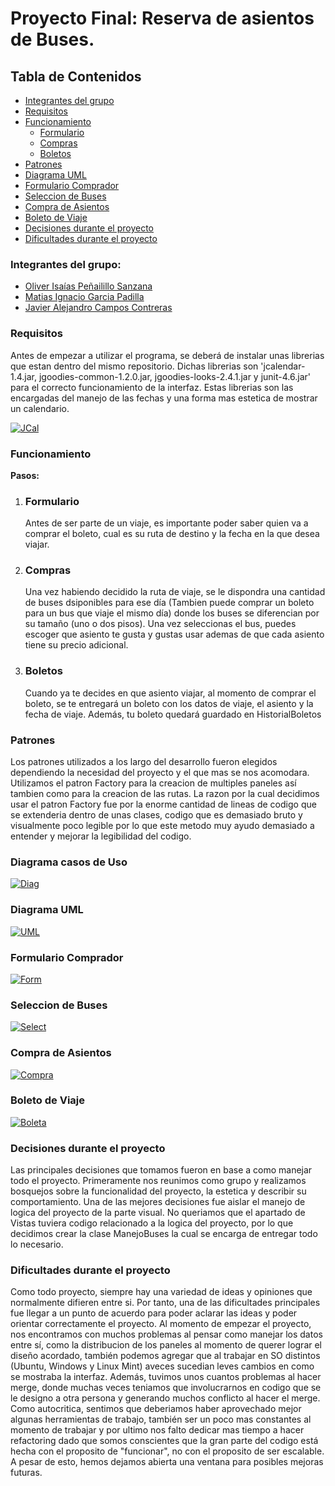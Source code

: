 # Proyecto Final: Reserva de asientos de Buses.

## Tabla de Contenidos
- [Integrantes del grupo](#integrantes-del-grupo)
- [Requisitos](#requisitos)
- [Funcionamiento](#funcionamiento)
  - [Formulario](#formulario)
  - [Compras](#compras)
  - [Boletos](#boletos)
- [Patrones](#patrones)
- [Diagrama UML](#diagrama-uml)
- [Formulario Comprador](#formulario-comprador)
- [Seleccion de Buses](#seleccion-de-buses)
- [Compra de Asientos](#compra-de-asientos)
- [Boleto de Viaje](#boleto-de-viaje)
- [Decisiones durante el proyecto](#decisiones-durante-el-proyecto)
- [Dificultades durante el proyecto](#dificultades-durante-el-proyecto)


### Integrantes del grupo:
- [Oliver Isaías Peñailillo Sanzana](https://github.com/Zaiik03/ "Oliver Isaías Peñailillo Sanzana")
- [Matias Ignacio Garcia Padilla](https://github.com/Matygp "Matias Ignacio Garcia Padilla")
- [Javier Alejandro Campos Contreras](https://github.com/huebitoo "Javier Alejandro Campos Contreras")


### Requisitos
Antes de empezar a utilizar el programa, se deberá de instalar unas librerias que estan dentro del mismo repositorio. Dichas librerias son 'jcalendar-1.4.jar, jgoodies-common-1.2.0.jar, jgoodies-looks-2.4.1.jar y junit-4.6.jar' para el correcto funcionamiento de la interfaz.
Estas librerias son las encargadas del manejo de las fechas y una forma mas estetica de mostrar un calendario.

[![JCal](https://github.com/huebitoo/ReservaAsientosGUI/blob/main/src/main/resources/ImagenesReadMe/Jcalendar.png "JCal")](https://github.com/huebitoo/ReservaAsientosGUI/blob/main/src/main/resources/ImagenesReadMe/Jcalendar.png "JCal")


### Funcionamiento
**Pasos:**
1. ### Formulario
   Antes de ser parte de un viaje, es importante poder saber quien va a comprar el boleto, cual es su ruta de destino y la fecha en la que desea viajar.
    
3. ### Compras
   Una vez habiendo decidido la ruta de viaje, se le dispondra una cantidad de buses dsiponibles para ese día (Tambien puede comprar un boleto para un bus que viaje el mismo día) donde los buses se diferencian por su tamaño (uno o dos pisos). Una vez seleccionas el bus, puedes escoger que asiento te gusta y gustas usar ademas de que cada asiento tiene su precio adicional.
4. ### Boletos
   Cuando ya te decides en que asiento viajar, al momento de comprar el boleto, se te entregará un boleto con los datos de viaje, el asiento y la fecha de viaje. Además, tu boleto quedará guardado en HistorialBoletos


### Patrones
Los patrones utilizados a los largo del desarrollo fueron elegidos dependiendo la necesidad del proyecto y el que mas se nos acomodara. Utilizamos el patron Factory para la creacion de multiples paneles así tambien como para la creacion de las rutas. La razon por la cual decidimos usar el patron Factory fue por la enorme cantidad de lineas de codigo que se extenderia dentro de unas clases, codigo que es demasiado bruto y visualmente poco legible por lo que este metodo muy ayudo demasiado a entender y mejorar la legibilidad del codigo.


### Diagrama casos de Uso
[![Diag](https://github.com/huebitoo/ReservaAsientosGUI/blob/main/src/main/resources/ImagenesReadMe/DiagramaCasosUso.jpg "UML")](https://github.com/huebitoo/ReservaAsientosGUI/blob/main/src/main/resources/ImagenesReadMe/DiagramaCasosUso.jpg "UML")


### Diagrama UML
[![UML](https://github.com/huebitoo/ReservaAsientosGUI/blob/main/src/main/resources/ImagenesReadMe/UMLProyectoFinal.png "UML")](https://github.com/huebitoo/ReservaAsientosGUI/blob/main/src/main/resources/ImagenesReadMe/UMLProyectoFinal.png "UML")


### Formulario Comprador
[![Form](https://github.com/huebitoo/ReservaAsientosGUI/blob/main/src/main/resources/ImagenesReadMe/formulario.png "Form")](https://github.com/huebitoo/ReservaAsientosGUI/blob/main/src/main/resources/ImagenesReadMe/formulario.png "Form")


### Seleccion de Buses
[![Select](https://github.com/huebitoo/ReservaAsientosGUI/blob/main/src/main/resources/ImagenesReadMe/seleccion.png "Select")](https://github.com/huebitoo/ReservaAsientosGUI/blob/main/src/main/resources/ImagenesReadMe/seleccion.png "Select")


### Compra de Asientos
[![Compra](https://github.com/huebitoo/ReservaAsientosGUI/blob/main/src/main/resources/ImagenesReadMe/compraasiento.png "Compra")](https://github.com/huebitoo/ReservaAsientosGUI/blob/main/src/main/resources/ImagenesReadMe/compraasiento.png "Compra")


### Boleto de Viaje
[![Boleta](https://github.com/huebitoo/ReservaAsientosGUI/blob/main/src/main/resources/ImagenesReadMe/boletodecompra.png "Boleto")](https://github.com/huebitoo/ReservaAsientosGUI/blob/main/src/main/resources/ImagenesReadMe/boletodecompra.png "Boleto")


### Decisiones durante el proyecto
Las principales decisiones que tomamos fueron en base a como manejar todo el proyecto. Primeramente nos reunimos como grupo y realizamos bosquejos sobre la funcionalidad del proyecto, la estetica y describir su comportamiento. Una de las mejores decisiones fue aislar el manejo de logica del proyecto de la parte visual. No queriamos que el apartado de Vistas tuviera codigo relacionado a la logica del proyecto, por lo que decidimos crear la clase ManejoBuses la cual se encarga de entregar todo lo necesario. 


### Dificultades durante el proyecto
Como todo proyecto, siempre hay una variedad de ideas y opiniones que normalmente difieren entre si. Por tanto, una de las dificultades principales fue llegar a un punto de acuerdo para poder aclarar las ideas y poder orientar correctamente el proyecto. Al momento de empezar el proyecto, nos encontramos con muchos problemas al pensar como manejar los datos entre sí, como la distribucion de los paneles al momento de querer lograr el diseño acordado, también podemos agregar que al trabajar en SO distintos (Ubuntu, Windows y Linux Mint) aveces sucedian leves cambios en como se mostraba la interfaz. Además, tuvimos unos cuantos problemas al hacer merge, donde muchas veces teniamos que involucrarnos en codigo que se le designo a otra persona y generando muchos conflicto al hacer el merge. Como autocritica, sentimos que deberiamos haber aprovechado mejor algunas herramientas de trabajo, también ser un poco mas constantes al momento de trabajar y por ultimo nos falto dedicar mas tiempo a hacer refactoring dado que somos conscientes que la gran parte del codigo está hecha con el proposito de "funcionar", no con el proposito de ser escalable. A pesar de esto, hemos dejamos abierta una ventana para posibles mejoras futuras. 

